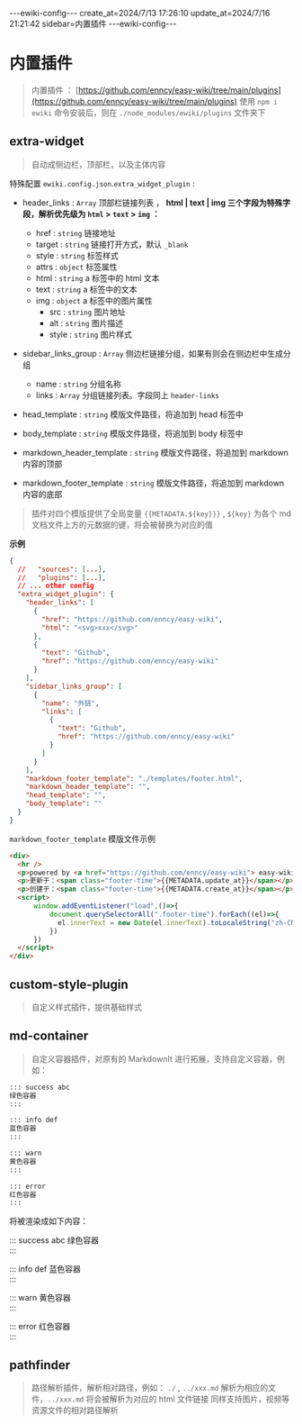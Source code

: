 ---ewiki-config---
create_at=2024/7/13 17:26:10
update_at=2024/7/16 21:21:42
sidebar=内置插件
---ewiki-config---

# 内置插件

> 内置插件 ： [https://github.com/enncy/easy-wiki/tree/main/plugins](https://github.com/enncy/easy-wiki/tree/main/plugins)
> 使用 `npm i ewiki` 命令安装后，则在 `./node_modules/ewiki/plugins` 文件夹下

## extra-widget

> 自动成侧边栏，顶部栏，以及主体内容

特殊配置 `ewiki.config.json`.`extra_widget_plugin` :

- header_links : `Array` 顶部栏链接列表 ， <b>html | text | img 三个字段为特殊字段，解析优先级为 `html` > `text` > `img` ： </b>

  - href : `string` 链接地址
  - target : `string` 链接打开方式，默认 `_blank`
  - style : `string` 标签样式
  - attrs : `object` 标签属性
  - html : `string` a 标签中的 html 文本
  - text : `string` a 标签中的文本
  - img : `object` a 标签中的图片属性
    - src : `string` 图片地址
    - alt : `string` 图片描述
    - style : `string` 图片样式

- sidebar_links_group : `Array` 侧边栏链接分组，如果有则会在侧边栏中生成分组

  - name : `string` 分组名称
  - links : `Array` 分组链接列表。字段同上 `header-links`

- head_template : `string` 模版文件路径，将追加到 head 标签中
- body_template : `string` 模版文件路径，将追加到 body 标签中
- markdown_header_template : `string` 模版文件路径，将追加到 markdown 内容的顶部
- markdown_footer_template : `string` 模版文件路径，将追加到 markdown 内容的底部

> 插件对四个模版提供了全局变量 `{{METADATA.${key}}}` , `${key}` 为各个 md 文档文件上方的元数据的键，将会被替换为对应的值

**示例**

```json
{
  //   "sources": [...],
  //   "plugins": [...],
  // ... other config
  "extra_widget_plugin": {
    "header_links": [
      {
        "href": "https://github.com/enncy/easy-wiki",
        "html": "<svg>xxx</svg>"
      },
      {
        "text": "Github",
        "href": "https://github.com/enncy/easy-wiki"
      }
    ],
    "sidebar_links_group": [
      {
        "name": "外链",
        "links": [
          {
            "text": "Github",
            "href": "https://github.com/enncy/easy-wiki"
          }
        ]
      }
    ],
    "markdown_footer_template": "./templates/footer.html",
    "markdown_header_template": "",
    "head_template": "",
    "body_template": ""
  }
}
```

`markdown_footer_template` 模版文件示例

```html
<div>
  <hr />
  <p>powered by <a href="https://github.com/enncy/easy-wiki"> easy-wiki </a></p>
  <p>更新于：<span class="footer-time">{{METADATA.update_at}}</span></p>
  <p>创建于：<span class="footer-time">{{METADATA.create_at}}</span></p>
  <script>
      window.addEventListener("load",()=>{
          document.querySelectorAll(".footer-time").forEach((el)=>{
            el.innerText = new Date(el.innerText).toLocaleString("zh-CN").replace(/\//g,'-')
          })
      })
  </script>
</div> 
```

## custom-style-plugin

> 自定义样式插件，提供基础样式

## md-container

> 自定义容器插件，对原有的 MarkdownIt 进行拓展，支持自定义容器，例如：

```md
::: success abc
绿色容器  
:::

::: info def
蓝色容器  
:::

::: warn
黄色容器  
:::

::: error
红色容器  
:::
```

将被渲染成如下内容：

::: success abc
绿色容器  
:::

::: info def
蓝色容器  
:::

::: warn
黄色容器  
:::

::: error
红色容器  
:::


## pathfinder

> 路径解析插件，解析相对路径，例如：  `./` , `../xxx.md` 解析为相应的文件，`../xxx.md` 将会被解析为对应的 html 文件链接
> 同样支持图片，视频等资源文件的相对路径解析